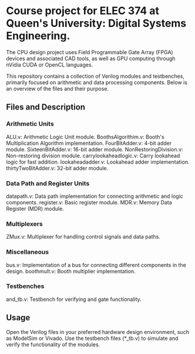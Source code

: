 # Course project for ELEC 374 at Queen's University: Digital Systems Engineering.

The CPU design project uses Field Programmable Gate Array (FPGA) devices and associated CAD tools, as well as GPU computing through nVidia CUDA or OpenCL languages.

This repository contains a collection of Verilog modules and testbenches, primarily focused on arithmetic and data processing components. Below is an overview of the files and their purpose.

## Files and Description
### Arithmetic Units
ALU.v: Arithmetic Logic Unit module.
BoothsAlgorithim.v: Booth's Multiplication Algorithm implementation.
FourBitAdder.v: 4-bit adder module.
SixteenBitAdder.v: 16-bit adder module.
NonRestoringDivision.v: Non-restoring division module.
carrylookaheadlogic.v: Carry lookahead logic for fast addition.
lookaheadadder.v: Lookahead adder implementation.
thirtyTwoBitAdder.v: 32-bit adder module.

### Data Path and Register Units
datapath.v: Data path implementation for connecting arithmetic and logic components.
register.v: Basic register module.
MDR.v: Memory Data Register (MDR) module.

### Multiplexers
ZMux.v: Multiplexer for handling control signals and data paths.

### Miscellaneous
bus.v: Implementation of a bus for connecting different components in the design.
boothmult.v: Booth multiplier implementation.

### Testbenches
and_tb.v: Testbench for verifying and gate functionality.


## Usage
Open the Verilog files in your preferred hardware design environment, such as ModelSim or Vivado.
Use the testbench files (*_tb.v) to simulate and verify the functionality of the modules.
